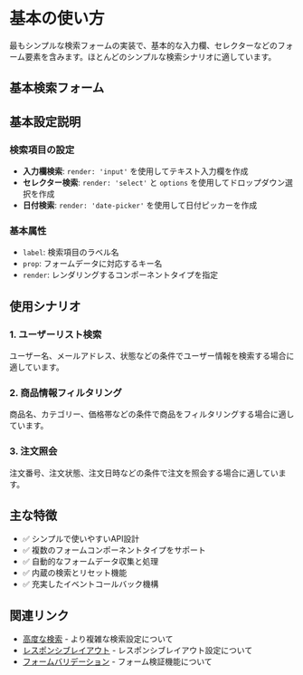 # 基本の使い方

最もシンプルな検索フォームの実装で、基本的な入力欄、セレクターなどのフォーム要素を含みます。ほとんどのシンプルな検索シナリオに適しています。

## 基本検索フォーム

<DemoPreview dir="demos/ma-search/basic-usage" />

## 基本設定説明

### 検索項目の設定
- **入力欄検索**: `render: 'input'` を使用してテキスト入力欄を作成
- **セレクター検索**: `render: 'select'` と `options` を使用してドロップダウン選択を作成
- **日付検索**: `render: 'date-picker'` を使用して日付ピッカーを作成

### 基本属性
- `label`: 検索項目のラベル名
- `prop`: フォームデータに対応するキー名
- `render`: レンダリングするコンポーネントタイプを指定

## 使用シナリオ

### 1. ユーザーリスト検索
ユーザー名、メールアドレス、状態などの条件でユーザー情報を検索する場合に適しています。

### 2. 商品情報フィルタリング
商品名、カテゴリー、価格帯などの条件で商品をフィルタリングする場合に適しています。

### 3. 注文照会
注文番号、注文状態、注文日時などの条件で注文を照会する場合に適しています。

## 主な特徴

- ✅ シンプルで使いやすいAPI設計
- ✅ 複数のフォームコンポーネントタイプをサポート
- ✅ 自動的なフォームデータ収集と処理
- ✅ 内蔵の検索とリセット機能
- ✅ 充実したイベントコールバック機構

## 関連リンク

- [高度な検索](./advanced-search) - より複雑な検索設定について
- [レスポンシブレイアウト](./responsive-layout) - レスポンシブレイアウト設定について
- [フォームバリデーション](./form-validation) - フォーム検証機能について